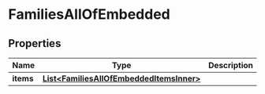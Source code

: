 

# FamiliesAllOfEmbedded


## Properties

| Name | Type | Description | Notes |
|------------ | ------------- | ------------- | -------------|
|**items** | [**List&lt;FamiliesAllOfEmbeddedItemsInner&gt;**](FamiliesAllOfEmbeddedItemsInner.md) |  |  [optional] |



